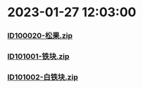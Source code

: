 # 2023-01-27 12:03:00

### [ID100020-松果.zip](https://raw.githubusercontent.com/Sam5440/Genshin_Impact_Teleport_Files/main/Genshin_Impact_Teleport/AutoGeneratePoint/Points%28Raw%29%5Bcn-en-ru%5D/zh-cn/Item/ID35718-%E7%88%AC%E5%A1%94%E7%AC%AC%E4%B8%89%E6%A1%A3-MC%E7%AC%AC19%E5%85%B3%EF%BC%88%E5%8F%8C%E8%B7%AF%EF%BC%89%28test%29/ID100020-%E6%9D%BE%E6%9E%9C.zip)

### [ID101001-铁块.zip](https://raw.githubusercontent.com/Sam5440/Genshin_Impact_Teleport_Files/main/Genshin_Impact_Teleport/AutoGeneratePoint/Points%28Raw%29%5Bcn-en-ru%5D/zh-cn/Item/ID35718-%E7%88%AC%E5%A1%94%E7%AC%AC%E4%B8%89%E6%A1%A3-MC%E7%AC%AC19%E5%85%B3%EF%BC%88%E5%8F%8C%E8%B7%AF%EF%BC%89%28test%29/ID101001-%E9%93%81%E5%9D%97.zip)

### [ID101002-白铁块.zip](https://raw.githubusercontent.com/Sam5440/Genshin_Impact_Teleport_Files/main/Genshin_Impact_Teleport/AutoGeneratePoint/Points%28Raw%29%5Bcn-en-ru%5D/zh-cn/Item/ID35718-%E7%88%AC%E5%A1%94%E7%AC%AC%E4%B8%89%E6%A1%A3-MC%E7%AC%AC19%E5%85%B3%EF%BC%88%E5%8F%8C%E8%B7%AF%EF%BC%89%28test%29/ID101002-%E7%99%BD%E9%93%81%E5%9D%97.zip)

